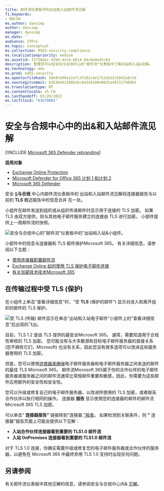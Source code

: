 ```yaml
---
title: 邮件流仪表板中的出站和入站邮件流见解
f1.keywords:
- NOCSH
ms.author: dansimp
author: dansimp
manager: dansimp
ms.date: ''
audience: ITPro
ms.topic: conceptual
ms.collection: M365-security-compliance
ms.localizationpriority: medium
ms.assetid: f2738dec-41b0-43c4-b814-84c0a4e45c6d
description: 管理员可以在安全与合规中心的"邮件流"仪表板中了解出站和入站&见解。
ms.technology: mdo
ms.prod: m365-security
ms.openlocfilehash: 5de9c699a12a7c3f282c4e1752eb23c5842a8c5d
ms.sourcegitcommit: b3530441288b2bc44342e00e9025a49721796903
ms.translationtype: MT
ms.contentlocale: zh-CN
ms.lasthandoff: 03/20/2022
ms.locfileid: "63679601"
---
```

# <a name="outbound-and-inbound-mail-flow-insight-in-the-security--compliance-center"></a>安全与合规中心中的出&和入站邮件流见解

[!INCLUDE [Microsoft 365 Defender rebranding](../includes/microsoft-defender-for-office.md)]

**适用对象**
- [Exchange Online Protection](exchange-online-protection-overview.md)
- [Microsoft Defender for Office 365 计划 1 和计划 2](defender-for-office-365.md)
- [Microsoft 365 Defender](../defender/microsoft-365-defender.md)

安全 [&](https://protection.office.com)**与合规** 中心内邮件流仪表板中的 [](mail-flow-insights-v2.md)出站和入站邮件流见解将连接器报告与以前的 **TLS** 概述报告中的信息合并 [](view-mail-flow-reports.md#connector-report)在一处。

小组件在邮件发送到组织或从组织传递邮件时显示用于连接的 TLS 加密。 如果 TLS 由双方提供，则与其他电子邮件服务建立的连接由 TLS 进行加密。 小部件提供上一周邮件流的快照。

![安全与合规中心的"邮件流"仪表板中的"出站和入站&小组件。](../../media/mfi-outbound-and-inbound-mail-flow-report-widget.png)

小部件中的信息与连接器和 TLS 邮件保护Microsoft 365。 有关详细信息，请参阅以下主题：

- [使用连接器配置邮件流](/exchange/mail-flow-best-practices/use-connectors-to-configure-mail-flow/use-connectors-to-configure-mail-flow)
- [Exchange Online 如何使用 TLS 保护电子邮件连接](../../compliance/exchange-online-uses-tls-to-secure-email-connections.md)
- [有关加密技术技术Microsoft 365](../../compliance/technical-reference-details-about-encryption.md)

## <a name="message-protected-in-transit-by-tls"></a>在传输过程中受 TLS (保护) 

在小组件上单击"查看详细信息"时，"受 **TLS** (保护的邮件") 显示对进入和离开组织的邮件的 TLS 保护。

![受 TLS (传输) 邮件显示在单击"出站和入站电子邮件"小部件上的"查看详细信息"后出现的飞出。](../../media/mfi-outbound-and-inbound-mail-flow-report-details.png)

目前，TLS 1.2 是由 TLS 提供的最安全Microsoft 365。 通常，需要知道用于合规性审核的 TLS 加密。 您可能没有与大多数源和目标电子邮件服务器的直接关系 (您不拥有它们，Microsoft) 也没有关系，因此您没有很多选项可以改进这些服务器使用的 TLS 加密。

但是，您可以使用[连接器来确保](/exchange/mail-flow-best-practices/use-connectors-to-configure-mail-flow/use-connectors-to-configure-mail-flow)电子邮件服务器和电子邮件服务器之间发送的邮件的最佳 TLS Microsoft 365。 邮件流Microsoft 365属于你的合作伙伴的电子邮件服务器或服务器之间的邮件流通常比常规邮件重要和敏感，因此，你需要为这些邮件应用额外的安全性和安全性。

您可以升级或修复自己的电子邮件服务器，以改进所使用的 TLS 加密，或者联系合作伙伴以执行相同的操作。 连接器 **报告** 显示使用您的连接器的邮件的邮件流Microsoft 365 TLS 加密。

可以单击" **连接器报告"** 链接转到"连接器 ["报表](view-mail-flow-reports.md#connector-report)。 如果检测到关联条件，则 **"** 连接器"报告页面上可能会提供以下见解：

- **入站合作伙伴连接器看到重要的 TLS1.0 邮件流**
- **入站 OnPremises 连接器看到重要的 TLS1.0 邮件流**

对于 TLS 1.0 连接，你确实需要升级或修复您的电子邮件服务器或合作伙伴的服务器，以避免在 Microsoft 365 中最终弃用 TLS 1.0 支持时出现任何问题。

## <a name="see-also"></a>另请参阅

有关邮件流仪表板中其他见解的信息，请参阅安全与合规中心内& [见解](mail-flow-insights-v2.md)。